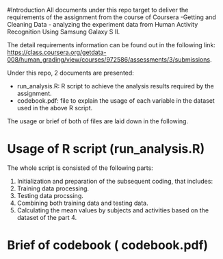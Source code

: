 #Introduction
  All documents under this repo target to deliver the requirements of the assignment from the course of Coursera -Getting and Cleaning Data - analyzing the experiment data from Human Activity Recognition Using Samsung Galaxy S II. 
 
  The detail requirements information can be found out in the following link:
  https://class.coursera.org/getdata-008/human_grading/view/courses/972586/assessments/3/submissions.
  
  Under this repo, 2 documents are presented:
  - run_analysis.R: R script to achieve the analysis results required by the assignment.
  - codebook.pdf: file to explain the usage of each variable in the dataset used in the above R script.


  The usage or brief of both of files are laid down in the following.
  
  
# Usage of R script (run_analysis.R)
  The whole script is consisted of the following parts:
  1. Initialization and preparation of the subsequent coding, that includes:
  2. Training data processing.
  3. Testing data procssing.
  4. Combining both training data and testing data.
  5. Calculating the mean values by subjects and activities based on the dataset of the part 4.
# Brief of codebook ( codebook.pdf)
